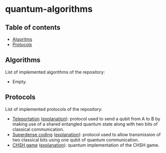 # quantum-algorithms

## Table of contents

- [Algoritms](#algorithms)
- [Protocols](#protocols)

## Algorithms

List of implemented algorithms of the repository:
- Empty.

## Protocols

List of implemented protocols of the repository:

- [Teleportation](https://github.com/JustWhit3/quantum-algorithms/tree/main/protocols/teleportation) ([explanation](https://learning.quantum-computing.ibm.com/course/basics-of-quantum-information/entanglement-in-action#teleportation)): protocol used to send a qubit from A to B by making use of a shared entangled quantum state along with two bits of classical communication.
- [Superdense coding](https://github.com/JustWhit3/quantum-algorithms/tree/main/protocols/superdense_coding) ([explanation](https://learning.quantum-computing.ibm.com/course/basics-of-quantum-information/entanglement-in-action#superdense-coding)): protocol used to allow transmission of two classical bits using one qubit of quantum communication.
- [CHSH game](https://github.com/JustWhit3/quantum-algorithms/tree/main/protocols/chsh_game) ([explanation](https://learning.quantum-computing.ibm.com/course/basics-of-quantum-information/entanglement-in-action#the-chsh-game)): quantum implementation of the CHSH game.